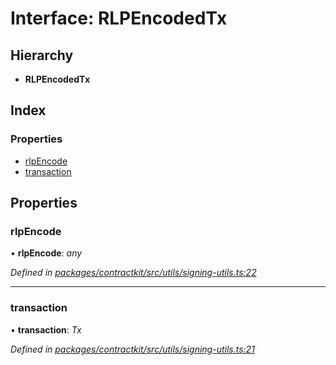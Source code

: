 # Interface: RLPEncodedTx

## Hierarchy

* **RLPEncodedTx**

## Index

### Properties

* [rlpEncode](_utils_signing_utils_.rlpencodedtx.md#rlpencode)
* [transaction](_utils_signing_utils_.rlpencodedtx.md#transaction)

## Properties

###  rlpEncode

• **rlpEncode**: *any*

*Defined in [packages/contractkit/src/utils/signing-utils.ts:22](https://github.com/celo-org/celo-monorepo/blob/master/packages/contractkit/src/utils/signing-utils.ts#L22)*

___

###  transaction

• **transaction**: *Tx*

*Defined in [packages/contractkit/src/utils/signing-utils.ts:21](https://github.com/celo-org/celo-monorepo/blob/master/packages/contractkit/src/utils/signing-utils.ts#L21)*
